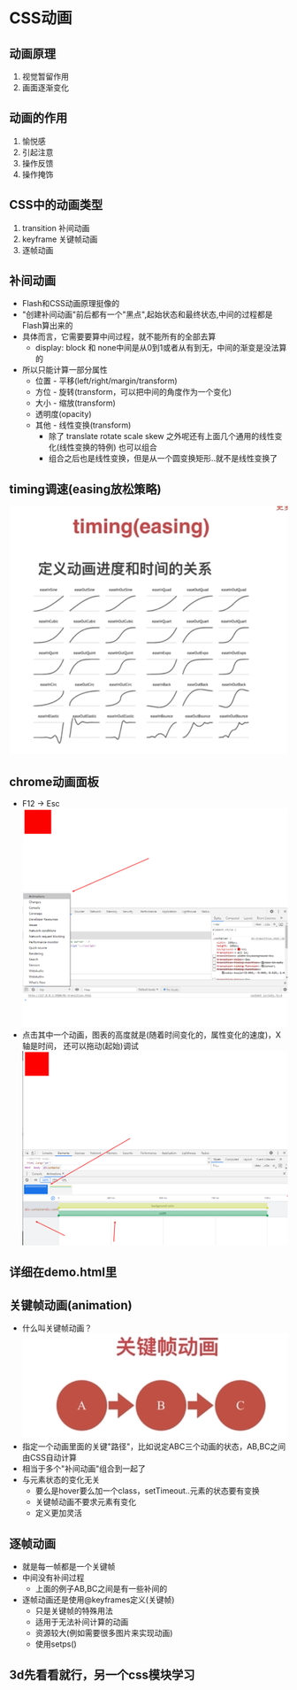 # CSS动画

## 动画原理
1. 视觉暂留作用
2. 画面逐渐变化

## 动画的作用
1. 愉悦感
2. 引起注意
3. 操作反馈
4. 操作掩饰

## CSS中的动画类型
1. transition 补间动画
2. keyframe 关键帧动画
3. 逐帧动画

## 补间动画
* Flash和CSS动画原理挺像的
* "创建补间动画"前后都有一个"黑点",起始状态和最终状态,中间的过程都是Flash算出来的
* 具体而言，它需要要算中间过程，就不能所有的全部去算
  * display: block 和 none中间是从0到1或者从有到无，中间的渐变是没法算的
* 所以只能计算一部分属性
  * 位置 - 平移(left/right/margin/transform)
  * 方位 - 旋转(transform，可以把中间的角度作为一个变化)
  * 大小 - 缩放(transform)
  * 透明度(opacity)
  * 其他 - 线性变换(transform)
    * 除了 translate rotate scale skew 之外呢还有上面几个通用的线性变化(线性变换的特例) 也可以组合
    * 组合之后也是线性变换，但是从一个圆变换矩形..就不是线性变换了
## timing调速(easing放松策略)
![01_timing_or_easing.png](./CourseImages/01_timing_or_easing.png)


## chrome动画面板
* F12 -> Esc
![02_chrome_Animations.png](./CourseImages/02_chrome_Animations.png)
* 点击其中一个动画，图表的高度就是(随着时间变化的，属性变化的速度)，X轴是时间， 还可以拖动(起始)调试
![03_chrome_Animations.png](./CourseImages/03_chrome_Animations.png)


## 详细在demo.html里

## 关键帧动画(animation)
* 什么叫关键帧动画？
![04_keyframe.png](./CourseImages/04_keyframe.png)
* 指定一个动画里面的关键"路径"，比如说定ABC三个动画的状态，AB,BC之间由CSS自动计算 
* 相当于多个"补间动画"组合到一起了
* 与元素状态的变化无关
  * 要么是hover要么加一个class，setTimeout..元素的状态要有变换
  * 关键帧动画不要求元素有变化
  * 定义更加灵活


## 逐帧动画
* 就是每一帧都是一个关键帧
* 中间没有补间过程
  * 上面的例子AB,BC之间是有一些补间的
* 逐帧动画还是使用@keyframes定义(关键帧)
  * 只是关键帧的特殊用法
  * 适用于无法补间计算的动画
  * 资源较大(例如需要很多图片来实现动画)
  * 使用setps()

## 3d先看看就行，另一个css模块学习